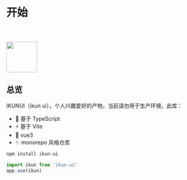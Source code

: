 # 开始

<img width="80" style="margin-top: 40px" src="https://laine001.github.io/ikun-ui/ikun.gif" />

## 总览

IKUNUI（ikun ui），个人兴趣爱好的产物，当前请勿用于生产环境，此库：

- 🐥 基于 TypeScript
- ⚡ 基于 Vite
- 🏀 vue3
- ✨ monorepo 风格仓库

```bash
npm install ikun-ui
```

```js
import ikun from 'ikun-ui'
app.use(ikun)
```

<git-talk />
